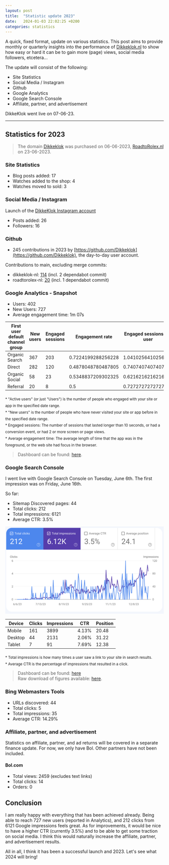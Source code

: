 ```yaml
---
layout: post
title:  "Statistic update 2023"
date:   2024-01-03 22:02:25 +0200
categories: statistics
---
```

A quick, fixed format, update on various statistics. This post aims to provide monthly or quarterly insights into the performance of [Dikkeklok.nl](https://dikkeklok.nl) to show how easy or hard it can be to gain more (page) views, social media followers, etcetera...

The update will consist of the following:
* Site Statistics
* Social Media / Instagram
* Github
* Google Analytics
* Google Search Console
* Affiliate, partner, and advertisement

DikkeKlok went live on 07-06-23.

---

## Statistics for 2023
> The domain [Dikkeklok](https://dikkeklok.nl) was purchased on 06-06-2023, [RoadtoRolex.nl](/) on 23-06-2023. 

### Site Statistics
* Blog posts added: 17
* Watches added to the shop: 4
* Watches moved to sold: 3

### Social Media / Instagram
Launch of the [DikkeKlok Instagram account](https://instagram.com/dikkeklok)
* Posts added: 26
* Followers: 16

### Github
* 245 contributions in 2023 by [https://github.com/Dikkeklok](https://github.com/Dikkeklok), the day-to-day user account.

Contributions to main, excluding merge commits:
* dikkeklok-nl: [114](https://github.com/Dikkeklok/dikkeklok-nl/graphs/contributors?from=2023-01-01&to=2023-12-31&type=c) (incl. 2 dependabot commit)
* roadtorolex-nl: [20](https://github.com/Dikkeklok/roadtorolex-nl/graphs/contributors?from=2023-01-01&to=2023-12-31&type=c) (incl. 1 dependabot commit)

### Google Analytics - Snapshot
* Users: 402
* New Users: 727
* Average engagement time: 1m 07s

| First user default channel group | New users | Engaged sessions | Engagement rate    | Engaged sessions per user | Average engagement time |
|----------------------------------|-----------|------------------|--------------------|---------------------------|-------------------------|
| Organic Search                   | 367       | 203              | 0.7224199288256228 | 1.041025641025641         | 88.43589743589743       |
| Direct                           | 282       | 120              | 0.4878048780487805 | 0.7407407407407407        | 48.888888888888886      |
| Organic Social                   | 58        | 23               | 0.5348837209302325 | 0.6216216216216216        | 28.64864864864865       |
| Referral                         | 20        | 8                | 0.5                | 0.7272727272727273        | 76.18181818181819       |

<sub>
* "Active users" (or just "Users") is the number of people who engaged with your site or app in the specified date range.<br>
* "New users" is the number of people who have never visited your site or app before in the specified date range.<br>
* Engaged sessions: The number of sessions that lasted longer than 10 seconds, or had a conversion event, or had 2 or more screen or page views.<br>
* Average engagement time: The average length of time that the app was in the foreground, or the web site had focus in the browser.
</sub><br>

> Dashboard can be found: [here](https://analytics.google.com/analytics/web/#/p382641404/reports/explorer?params=_u.date00%3D20230101%26_u.date01%3D20231231%26_u..nav%3Dmaui%26_r.explorerCard..selmet%3D%5B%22newUsers%22%5D%26_r.explorerCard..seldim%3D%5B%22firstUserDefaultChannelGrouping%22%5D&r=lifecycle-user-acquisition-v2&ruid=lifecycle-user-acquisition-v2,business-objectives,generate-leads&collectionId=business-objectives).

### Google Search Console
I went live with Google Search Console on Tuesday, June 6th. The first impression was on Friday, June 16th.

So far:
* Sitemap Discovered pages: 44
* Total clicks: 212
* Total impressions: 6121
* Average CTR: 3.5%

![Search Console](/images/20240103/search-console.png)

| Device  | Clicks | Impressions | CTR   | Position |
|---------|--------|-------------|-------|----------|
| Mobile  | 161    | 3899        | 4.13% | 20.48    |
| Desktop | 44     | 2131        | 2.06% | 31.22    |
| Tablet  | 7      | 91          | 7.69% | 12.38    |


<sub>
* Total impressions is how many times a user saw a link to your site in search results.<br>
* Average CTR is the percentage of impressions that resulted in a click.
</sub><br>

> Dashboard can be found: [here](https://search.google.com/search-console/performance/search-analytics?resource_id=sc-domain%3Adikkeklok.nl&start_date=20230101&end_date=20231231) <br> 
Raw download of figures available: [here](/files/statistics/2023/search-console/search-console-2023.zip).

### Bing Webmasters Tools
* URLs discovered: 44
* Total clicks: 5
* Total impressions: 35
* Average CTR: 14.29%

### Affiliate, partner, and advertisement
Statistics on affiliate, partner, and ad returns will be covered in a separate finance update.
For now, we only have Bol. Other partners have not been included.

#### Bol.com
* Total views: 2459 (excludes text links)
* Total clicks: 14
* Orders: 0

## Conclusion
I am really happy with everything that has been achieved already. Being able to reach 727 new users (reported in Analytics), and 212 clicks from 6121 Google impressions feels great.
As for improvements, it would be nice to have a higher CTR (currently 3.5%) and to be able to get some traction on social media. I think this would naturally increase the affiliate, partner, and advertisement results. 

All in all, I think it has been a successful launch and 2023. Let's see what 2024 will bring!